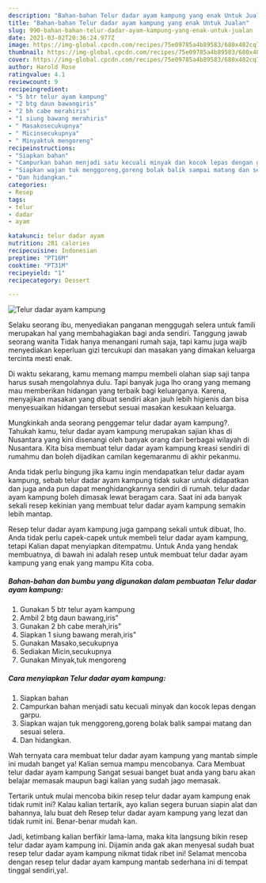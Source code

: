 ```yaml
---
description: "Bahan-bahan Telur dadar ayam kampung yang enak Untuk Jualan"
title: "Bahan-bahan Telur dadar ayam kampung yang enak Untuk Jualan"
slug: 990-bahan-bahan-telur-dadar-ayam-kampung-yang-enak-untuk-jualan
date: 2021-03-02T20:36:24.977Z
image: https://img-global.cpcdn.com/recipes/75e09785a4b89583/680x482cq70/telur-dadar-ayam-kampung-foto-resep-utama.jpg
thumbnail: https://img-global.cpcdn.com/recipes/75e09785a4b89583/680x482cq70/telur-dadar-ayam-kampung-foto-resep-utama.jpg
cover: https://img-global.cpcdn.com/recipes/75e09785a4b89583/680x482cq70/telur-dadar-ayam-kampung-foto-resep-utama.jpg
author: Harold Rose
ratingvalue: 4.1
reviewcount: 9
recipeingredient:
- "5 btr telur ayam kampung"
- "2 btg daun bawangiris"
- "2 bh cabe merahiris"
- "1 siung bawang merahiris"
- " Masakosecukupnya"
- " Micinsecukupnya"
- " Minyaktuk mengoreng"
recipeinstructions:
- "Siapkan bahan"
- "Campurkan bahan menjadi satu kecuali minyak dan kocok lepas dengan garpu."
- "Siapkan wajan tuk menggoreng,goreng bolak balik sampai matang dan sesuai selera."
- "Dan hidangkan."
categories:
- Resep
tags:
- telur
- dadar
- ayam

katakunci: telur dadar ayam 
nutrition: 281 calories
recipecuisine: Indonesian
preptime: "PT16M"
cooktime: "PT31M"
recipeyield: "1"
recipecategory: Dessert

---
```



![Telur dadar ayam kampung](https://img-global.cpcdn.com/recipes/75e09785a4b89583/680x482cq70/telur-dadar-ayam-kampung-foto-resep-utama.jpg)

Selaku seorang ibu, menyediakan panganan menggugah selera untuk famili merupakan hal yang membahagiakan bagi anda sendiri. Tanggung jawab seorang  wanita Tidak hanya menangani rumah saja, tapi kamu juga wajib menyediakan keperluan gizi tercukupi dan masakan yang dimakan keluarga tercinta mesti enak.

Di waktu  sekarang, kamu memang mampu membeli olahan siap saji tanpa harus susah mengolahnya dulu. Tapi banyak juga lho orang yang memang mau memberikan hidangan yang terbaik bagi keluarganya. Karena, menyajikan masakan yang dibuat sendiri akan jauh lebih higienis dan bisa menyesuaikan hidangan tersebut sesuai masakan kesukaan keluarga. 



Mungkinkah anda seorang penggemar telur dadar ayam kampung?. Tahukah kamu, telur dadar ayam kampung merupakan sajian khas di Nusantara yang kini disenangi oleh banyak orang dari berbagai wilayah di Nusantara. Kita bisa membuat telur dadar ayam kampung kreasi sendiri di rumahmu dan boleh dijadikan camilan kegemaranmu di akhir pekanmu.

Anda tidak perlu bingung jika kamu ingin mendapatkan telur dadar ayam kampung, sebab telur dadar ayam kampung tidak sukar untuk didapatkan dan juga anda pun dapat menghidangkannya sendiri di rumah. telur dadar ayam kampung boleh dimasak lewat beragam cara. Saat ini ada banyak sekali resep kekinian yang membuat telur dadar ayam kampung semakin lebih mantap.

Resep telur dadar ayam kampung juga gampang sekali untuk dibuat, lho. Anda tidak perlu capek-capek untuk membeli telur dadar ayam kampung, tetapi Kalian dapat menyiapkan ditempatmu. Untuk Anda yang hendak membuatnya, di bawah ini adalah resep untuk membuat telur dadar ayam kampung yang enak yang mampu Kita coba.

<!--inarticleads1-->

##### Bahan-bahan dan bumbu yang digunakan dalam pembuatan Telur dadar ayam kampung:

1. Gunakan 5 btr telur ayam kampung
1. Ambil 2 btg daun bawang,iris&#34;
1. Gunakan 2 bh cabe merah,iris&#34;
1. Siapkan 1 siung bawang merah,iris&#34;
1. Gunakan  Masako,secukupnya
1. Sediakan  Micin,secukupnya
1. Gunakan  Minyak,tuk mengoreng




<!--inarticleads2-->

##### Cara menyiapkan Telur dadar ayam kampung:

1. Siapkan bahan
1. Campurkan bahan menjadi satu kecuali minyak dan kocok lepas dengan garpu.
1. Siapkan wajan tuk menggoreng,goreng bolak balik sampai matang dan sesuai selera.
1. Dan hidangkan.




Wah ternyata cara membuat telur dadar ayam kampung yang mantab simple ini mudah banget ya! Kalian semua mampu mencobanya. Cara Membuat telur dadar ayam kampung Sangat sesuai banget buat anda yang baru akan belajar memasak maupun bagi kalian yang sudah jago memasak.

Tertarik untuk mulai mencoba bikin resep telur dadar ayam kampung enak tidak rumit ini? Kalau kalian tertarik, ayo kalian segera buruan siapin alat dan bahannya, lalu buat deh Resep telur dadar ayam kampung yang lezat dan tidak rumit ini. Benar-benar mudah kan. 

Jadi, ketimbang kalian berfikir lama-lama, maka kita langsung bikin resep telur dadar ayam kampung ini. Dijamin anda gak akan menyesal sudah buat resep telur dadar ayam kampung nikmat tidak ribet ini! Selamat mencoba dengan resep telur dadar ayam kampung mantab sederhana ini di tempat tinggal sendiri,ya!.

